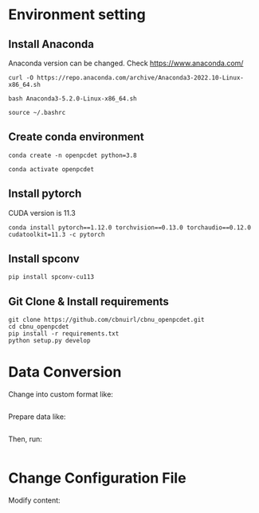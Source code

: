 # Environment setting

## Install Anaconda

Anaconda version can be changed. Check https://www.anaconda.com/
```
curl -O https://repo.anaconda.com/archive/Anaconda3-2022.10-Linux-x86_64.sh
```
```
bash Anaconda3-5.2.0-Linux-x86_64.sh
```
```
source ~/.bashrc
```

## Create conda environment

```
conda create -n openpcdet python=3.8
```
```
conda activate openpcdet
```

## Install pytorch

CUDA version is 11.3
```
conda install pytorch==1.12.0 torchvision==0.13.0 torchaudio==0.12.0 cudatoolkit=11.3 -c pytorch
```

## Install spconv

```
pip install spconv-cu113
```

## Git Clone & Install requirements

```
git clone https://github.com/cbnuirl/cbnu_openpcdet.git
cd cbnu_openpcdet
pip install -r requirements.txt
python setup.py develop
```

# Data Conversion

Change into custom format like:
```

```

Prepare data like:
```

```

Then, run:
```

```


# Change Configuration File

Modify content:

```

```
